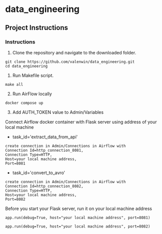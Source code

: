 # data_engineering

## Project Instructions

### Instructions

1. Clone the repository and navigate to the downloaded folder.
```	
git clone https://github.com/valenwin/data_engineering.git
cd data_engineering
```

1. Run Makefile script.
```	
make all
```
2. Run AirFlow locally
```	
docker compose up
```
3. Add AUTH_TOKEN value to Admin/Variables


Connect Airflow docker container with Flask server using address of your local machine
- task_id='extract_data_from_api'
```	
create connection in Admin/Connections in Airflow with 
Connection Id=http_connection_8081,
Connection Type=HTTP,
Host=your local machine address,
Port=8081
```
- task_id='convert_to_avro'
```	
create connection in Admin/Connections in Airflow with 
Connection Id=http_connection_8082,
Connection Type=HTTP,
Host=your local machine address,
Port=8082
```

Before you start your Flask server, run it on your local machine address
```	
app.run(debug=True, host="your local machine address", port=8081)
```
```	
app.run(debug=True, host="your local machine address", port=8082)
```